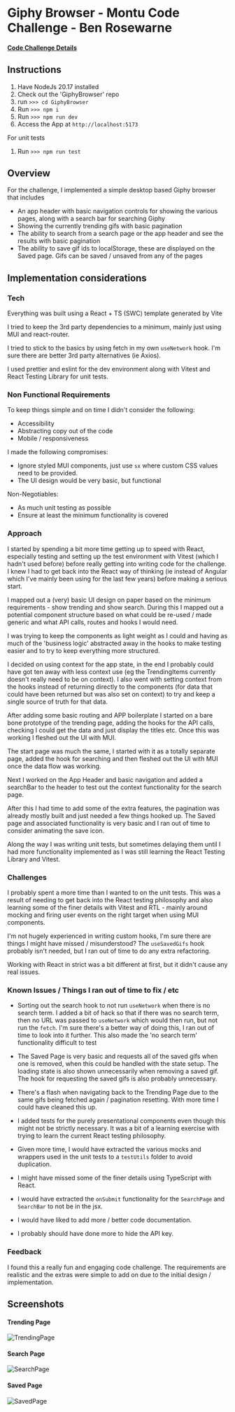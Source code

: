 # Giphy Browser - Montu Code Challenge - Ben Rosewarne

#### <a href="docs/Montu-FE-V2.pdf" class="image fit">Code Challenge Details</a>

## Instructions

1. Have NodeJs 20.17 installed
2. Check out the 'GiphyBrowser' repo
3. run `>>> cd GiphyBrowser`
4. Run `>>> npm i`
5. Run `>>> npm run dev`
6. Access the App at `http://localhost:5173`

For unit tests

1. Run `>>> npm run test`

## Overview

For the challenge, I implemented a simple desktop based Giphy browser that includes

- An app header with basic navigation controls for showing the various pages, along with a search bar for searching Giphy
- Showing the currently trending gifs with basic pagination
- The ability to search from a search page or the app header and see the results with basic pagination
- The ability to save gif ids to localStorage, these are displayed on the Saved page. Gifs can be saved / unsaved from any of the pages

## Implementation considerations

### Tech

Everything was built using a React + TS (SWC) template generated by Vite

I tried to keep the 3rd party dependencies to a minimum, mainly just using MUI and react-router.

I tried to stick to the basics by using fetch in my own `useNetwork` hook. I'm sure there are better 3rd party alternatives (ie Axios).

I used prettier and eslint for the dev environment along with Vitest and React Testing Library for unit tests.

### Non Functional Requirements

To keep things simple and on time I didn't consider the following:

- Accessibility
- Abstracting copy out of the code
- Mobile / responsiveness

I made the following compromises:

- Ignore styled MUI components, just use `sx` where custom CSS values need to be provided.
- The UI design would be very basic, but functional

Non-Negotiables:

- As much unit testing as possible
- Ensure at least the minimum functionality is covered

### Approach

I started by spending a bit more time getting up to speed with React, especially testing and setting up the test environment with Vitest (which I hadn't used before) before really getting into writing code for the challenge. I knew I had to get back into the React way of thinking (ie instead of Angular which I've mainly been using for the last few years) before making a serious start.

I mapped out a (very) basic UI design on paper based on the minimum requirements - show trending and show search. During this I mapped out a potential component structure based on what could be re-used / made generic and what API calls, routes and hooks I would need.

I was trying to keep the components as light weight as I could and having as much of the 'business logic' abstracted away in the hooks to make testing easier and to try to keep everything more structured.

I decided on using context for the app state, in the end I probably could have got ten away with less context use (eg the TrendingItems currently doesn't really need to be on context). I also went with setting context from the hooks instead of returning directly to the components (for data that could have been returned but was also set on context) to try and keep a single source of truth for that data.

After adding some basic routing and APP boilerplate I started on a bare bone prototype of the trending page, adding the hooks for the API calls, checking I could get the data and just display the titles etc. Once this was working I fleshed out the UI with MUI.

The start page was much the same, I started with it as a totally separate page, added the hook for searching and then fleshed out the UI with MUI once the data flow was working.

Next I worked on the App Header and basic navigation and added a searchBar to the header to test out the context functionality for the search page.

After this I had time to add some of the extra features, the pagination was already mostly built and just needed a few things hooked up. The Saved page and associated functionality is very basic and I ran out of time to consider animating the save icon.

Along the way I was writing unit tests, but sometimes delaying them until I had more functionality implemented as I was still learning the React Testing Library and Vitest.

### Challenges

I probably spent a more time than I wanted to on the unit tests. This was a result of needing to get back into the React testing philosophy and also learning some of the finer details with Vitest and RTL - mainly around mocking and firing user events on the right target when using MUI components.

I'm not hugely experienced in writing custom hooks, I'm sure there are things I might have missed / misunderstood? The `useSavedGifs` hook probably isn't needed, but I ran out of time to do any extra refactoring.

Working with React in strict was a bit different at first, but it didn't cause any real issues.

### Known Issues / Things I ran out of time to fix / etc

- Sorting out the search hook to not run `useNetwork` when there is no search term. I added a bit of hack so that if there was no search term, then no URL was passed to `useNetwork` which would then run, but not run the `fetch`. I'm sure there's a better way of doing this, I ran out of time to look into it further. This also made the 'no search term' functionality difficult to test

- The Saved Page is very basic and requests all of the saved gifs when one is removed, when this could be handled with the state setup. The loading state is also shown unnecessarily when removing a saved gif. The hook for requesting the saved gifs is also probably unnecessary.

- There's a flash when navigating back to the Trending Page due to the same gifs being fetched again / pagination resetting. With more time I could have cleaned this up.

- I added tests for the purely presentational components even though this might not be strictly necessary. It was a bit of a learning exercise with trying to learn the current React testing philosophy.

- Given more time, I would have extracted the various mocks and wrappers used in the unit tests to a `testUtils` folder to avoid duplication.

- I might have missed some of the finer details using TypeScript with React.

- I would have extracted the `onSubmit` functionality for the `SearchPage` and `SearchBar` to not be in the jsx.

- I would have liked to add more / better code documentation.

- I probably should have done more to hide the API key.

### Feedback

I found this a really fun and engaging code challenge. The requirements are realistic and the extras were simple to add on due to the initial design / implementation.

## Screenshots

#### Trending Page

![TrendingPage](https://raw.githubusercontent.com/brosewarne/GiphyBrowser/master/screenshots/trending-page.png)

#### Search Page

![SearchPage](https://raw.githubusercontent.com/brosewarne/GiphyBrowser/master/screenshots/search-page.png)

#### Saved Page

![SavedPage](https://raw.githubusercontent.com/brosewarne/GiphyBrowser/master/screenshots/saved-page.png)
